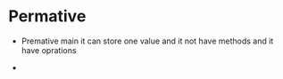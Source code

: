 # Permative 

 - Premative main it can store one value and it not have methods and it have oprations 

 - 